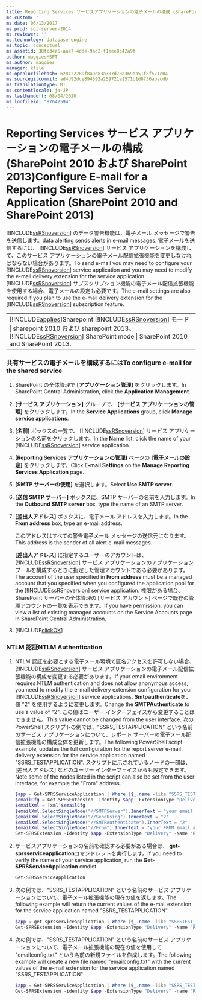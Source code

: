 ```yaml
---
title: Reporting Services サービスアプリケーションの電子メールの構成 (SharePoint 2010 および SharePoint 2013) |Microsoft Docs
ms.custom: ''
ms.date: 06/13/2017
ms.prod: sql-server-2014
ms.reviewer: ''
ms.technology: database-engine
ms.topic: conceptual
ms.assetid: 38fc34a6-aae7-4dde-9ad2-f1eee0c42a9f
author: maggiesMSFT
ms.author: maggies
manager: kfile
ms.openlocfilehash: 628122289f8a9d83a307d70a369ab51f8f571c04
ms.sourcegitcommit: ad4d92dce894592a259721a1571b1d8736abacdb
ms.translationtype: MT
ms.contentlocale: ja-JP
ms.lasthandoff: 08/04/2020
ms.locfileid: "87642594"
---
```

# <a name="configure-e-mail-for-a-reporting-services-service-application-sharepoint-2010-and-sharepoint-2013"></a><span data-ttu-id="81ecd-102">Reporting Services サービス アプリケーションの電子メールの構成 (SharePoint 2010 および SharePoint 2013)</span><span class="sxs-lookup"><span data-stu-id="81ecd-102">Configure E-mail for a Reporting Services Service Application (SharePoint 2010 and SharePoint 2013)</span></span>
  [!INCLUDE[ssRSnoversion](../../includes/ssrsnoversion-md.md)] <span data-ttu-id="81ecd-103">のデータ警告機能は、電子メール メッセージで警告を送信します。</span><span class="sxs-lookup"><span data-stu-id="81ecd-103">data alerting sends alerts in e-mail messages.</span></span> <span data-ttu-id="81ecd-104">電子メールを送信するには、 [!INCLUDE[ssRSnoversion](../../includes/ssrsnoversion-md.md)] サービス アプリケーションを構成して、このサービス アプリケーションの電子メール配信拡張機能を変更しなければならない場合があります。</span><span class="sxs-lookup"><span data-stu-id="81ecd-104">To send e-mail you may need to configure your [!INCLUDE[ssRSnoversion](../../includes/ssrsnoversion-md.md)] service application and you may need to modify the e-mail delivery extension for the service application.</span></span> <span data-ttu-id="81ecd-105">[!INCLUDE[ssRSnoversion](../../includes/ssrsnoversion-md.md)] サブスクリプション機能の電子メール配信拡張機能を使用する場合、電子メールの設定も必要です。</span><span class="sxs-lookup"><span data-stu-id="81ecd-105">The e-mail settings are also required if you plan to use the e-mail delivery extension for the [!INCLUDE[ssRSnoversion](../../includes/ssrsnoversion-md.md)] subscription feature.</span></span>  
  
||  
|-|  
|[!INCLUDE[applies](../../includes/applies-md.md)]<span data-ttu-id="81ecd-106">Sharepoint [!INCLUDE[ssRSnoversion](../../includes/ssrsnoversion-md.md)] モード &#124; sharepoint 2010 および sharepoint 2013。</span><span class="sxs-lookup"><span data-stu-id="81ecd-106">[!INCLUDE[ssRSnoversion](../../includes/ssrsnoversion-md.md)] SharePoint mode &#124; SharePoint 2010 and SharePoint 2013.</span></span>|  
  
### <a name="to-configure-e-mail-for-the-shared-service"></a><span data-ttu-id="81ecd-107">共有サービスの電子メールを構成するには</span><span class="sxs-lookup"><span data-stu-id="81ecd-107">To configure e-mail for the shared service</span></span>  
  
1.  <span data-ttu-id="81ecd-108">SharePoint の全体管理で **[アプリケーション管理]** をクリックします。</span><span class="sxs-lookup"><span data-stu-id="81ecd-108">In SharePoint Central Administration, click the **Application Management**.</span></span>  
  
2.  <span data-ttu-id="81ecd-109">**[サービス アプリケーション]** グループで、 **[サービス アプリケーションの管理]** をクリックします。</span><span class="sxs-lookup"><span data-stu-id="81ecd-109">In the **Service Applications** group, click **Manage service applications**.</span></span>  
  
3.  <span data-ttu-id="81ecd-110">**[名前]** ボックスの一覧で、 [!INCLUDE[ssRSnoversion](../../includes/ssrsnoversion-md.md)] サービス アプリケーションの名前をクリックします。</span><span class="sxs-lookup"><span data-stu-id="81ecd-110">In the **Name** list, click the name of your [!INCLUDE[ssRSnoversion](../../includes/ssrsnoversion-md.md)] service application.</span></span>  
  
4.  <span data-ttu-id="81ecd-111">**[Reporting Services アプリケーションの管理]** ページの **[電子メールの設定]** をクリックします。</span><span class="sxs-lookup"><span data-stu-id="81ecd-111">Click **E-mail Settings** on the **Manage Reporting Services Application** page.</span></span>  
  
5.  <span data-ttu-id="81ecd-112">**[SMTP サーバーの使用]** を選択します。</span><span class="sxs-lookup"><span data-stu-id="81ecd-112">Select **Use SMTP server**.</span></span>  
  
6.  <span data-ttu-id="81ecd-113">**[送信 SMTP サーバー]** ボックスに、SMTP サーバーの名前を入力します。</span><span class="sxs-lookup"><span data-stu-id="81ecd-113">In the **Outbound SMTP server** box, type the name of an SMTP server.</span></span>  
  
7.  <span data-ttu-id="81ecd-114">**[差出人アドレス]** ボックスに、電子メール アドレスを入力します。</span><span class="sxs-lookup"><span data-stu-id="81ecd-114">In the **From address** box, type an e-mail address.</span></span>  
  
     <span data-ttu-id="81ecd-115">このアドレスはすべての警告電子メール メッセージの送信元になります。</span><span class="sxs-lookup"><span data-stu-id="81ecd-115">This address is the sender of all alert e-mail messages.</span></span>  
  
     <span data-ttu-id="81ecd-116">**[差出人アドレス]** に指定するユーザーのアカウントは、 [!INCLUDE[ssRSnoversion](../../includes/ssrsnoversion-md.md)] サービス アプリケーションのアプリケーション プールを構成するときに指定した管理アカウントである必要があります。</span><span class="sxs-lookup"><span data-stu-id="81ecd-116">The account of the user specified in **From address** must be a managed account that you specified when you configured the application pool for the [!INCLUDE[ssRSnoversion](../../includes/ssrsnoversion-md.md)] service application.</span></span> <span data-ttu-id="81ecd-117">権限がある場合、SharePoint サーバーの全体管理の [サービス アカウント] ページで既存の管理アカウントの一覧を表示できます。</span><span class="sxs-lookup"><span data-stu-id="81ecd-117">If you have permission, you can view a list of existing managed accounts on the Service Accounts page in SharePoint Central Administration.</span></span>  
  
8.  [!INCLUDE[clickOK](../../includes/clickok-md.md)]  
  
### <a name="ntlm-authentication"></a><span data-ttu-id="81ecd-118">NTLM 認証</span><span class="sxs-lookup"><span data-stu-id="81ecd-118">NTLM Authentication</span></span>  
  
1.  <span data-ttu-id="81ecd-119">NTLM 認証を必要とする電子メール環境で匿名アクセスを許可しない場合、 [!INCLUDE[ssRSnoversion](../../includes/ssrsnoversion-md.md)] サービス アプリケーションの電子メール配信拡張機能の構成を変更する必要があります。</span><span class="sxs-lookup"><span data-stu-id="81ecd-119">If your email environment requires NTLM authentication and does not allow anonymous access, you need to modify the e-mail delivery extension configuration for your [!INCLUDE[ssRSnoversion](../../includes/ssrsnoversion-md.md)] service applications.</span></span> <span data-ttu-id="81ecd-120">**Smtpauthenticate**を、値 "2" を使用するように変更します。</span><span class="sxs-lookup"><span data-stu-id="81ecd-120">Change the **SMTPAuthenticate** to use a value of "2".</span></span> <span data-ttu-id="81ecd-121">この値はユーザー インターフェイスから変更することはできません。</span><span class="sxs-lookup"><span data-stu-id="81ecd-121">This value cannot be changed from the user interface.</span></span> <span data-ttu-id="81ecd-122">次の PowerShell スクリプトの例では、"SSRS_TESTAPPLICATION" という名前のサービス アプリケーションについて、レポート サーバーの電子メール配信拡張機能の構成全体を更新します。</span><span class="sxs-lookup"><span data-stu-id="81ecd-122">The following PowerShell script example, updates the full configuration for the report server e-mail delivery extension for the service application named "SSRS_TESTAPPLICATION".</span></span> <span data-ttu-id="81ecd-123">スクリプトに示されているノードの一部は、[差出人アドレス] などのユーザー インターフェイスからも設定できます。</span><span class="sxs-lookup"><span data-stu-id="81ecd-123">Note some of the nodes listed in the script can also be set from the user interface, for example the "From" address.</span></span>  
  
    ```powershell
    $app = Get-SPRSServiceApplication | Where {$_.name -like "SSRS_TESTAPPLICATION *"}  
    $emailCfg = Get-SPRSExtension -Identity $app -ExtensionType "Delivery" -Name "Report Server Email" | Select -ExpandProperty ConfigurationXml
    $emailXml = [xml]$emailCfg
    $emailXml.SelectSingleNode("//SMTPServer").InnerText = "your email server name"  
    $emailXml.SelectSingleNode("//SendUsing").InnerText = "2"  
    $emailXml.SelectSingleNode("//SMTPAuthenticate").InnerText = "2"  
    $emailXml.SelectSingleNode("//From").InnerText = "your FROM email address"  
    Set-SPRSExtension -Identity $app -ExtensionType "Delivery" -Name "Report Server Email" -ExtensionConfiguration $emailXml.OuterXml  
    ```  
  
2.  <span data-ttu-id="81ecd-124">サービスアプリケーションの名前を確認する必要がある場合は、 **get-sprsserviceapplication**コマンドレットを実行します。</span><span class="sxs-lookup"><span data-stu-id="81ecd-124">If you need to verify the name of your service application, run the **Get-SPRSServiceApplication** cmdlet.</span></span>  
  
    ```powershell
    Get-SPRSServiceApplication  
    ```  
  
3.  <span data-ttu-id="81ecd-125">次の例では、"SSRS_TESTAPPLICATION" という名前のサービス アプリケーションについて、電子メール拡張機能の現在の値を返します。</span><span class="sxs-lookup"><span data-stu-id="81ecd-125">The following example will return the current values of the e-mail extension for the service application named "SSRS_TESTAPPLICATION".</span></span>  
  
    ```powershell
    $app = get-sprsserviceapplication | Where {$_.name -like "SSRSTEST_APPLICATION*"}  
    Get-SPRSExtension -Identity $app -ExtensionType "Delivery" -Name "Report Server Email" | Select -ExpandProperty ConfigurationXml  
    ```  
  
4.  <span data-ttu-id="81ecd-126">次の例では、"SSRS_TESTAPPLICATION" という名前のサービス アプリケーションについて、電子メール拡張機能の現在の値を使用して "emailconfig.txt" という名前の新規ファイルを作成します。</span><span class="sxs-lookup"><span data-stu-id="81ecd-126">The following example will create a new file named "emailconfig.txt" with the current values of the e-mail extension for the service application named "SSRS_TESTAPPLICATION"</span></span>  
  
    ```powershell
    $app = Get-SPRSServiceApplication | Where {$_.name -like "SSRS_TESTAPPLICATION*"}  
    Get-SPRSExtension -identity $app -ExtensionType "Delivery" -name "Report Server Email" | Select -ExpandProperty ConfigurationXml | Out-File c:\emailconfig.txt  
    ```
